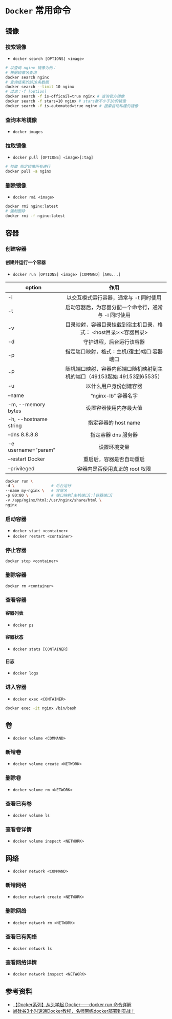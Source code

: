 # `Docker` 常用命令

## 镜像
### 搜索镜像
- `docker search [OPTIONS] <image>`
```sh
# 以查询 nginx 镜像为例：
# 根据镜像名查询
docker search nginx
# 查询结果的前10条数据
docker search --limit 10 nginx
# 过滤：-f [option]
docker search -f is-officail=true nginx # 查询官方镜像
docker search -f stars=10 nginx # stars数不小于10的镜像
docker search -f is-automated=true nginx # 搜索自动构建的镜像
```

### 查询本地镜像
- `docker images`

### 拉取镜像
- `docker pull [OPTIONS] <image>[:tag]`
```sh
# 拉取 指定镜像所有进行
docker pull -a nginx
```
### 删除镜像
- `docker rmi <image>`
```sh
docker rmi nginx:latest
# 强制删除
docker rmi -f nginx:latest
```

## 容器
### 创建容器
#### 创建并运行一个容器
- `docker run [OPTIONS] <image> [COMMAND] [ARG...]`

|         option        | 作用 |
|-----------------------|:---:|
|-i	                    |以交互模式运行容器，通常与 -t 同时使用|
|-t	                    |启动容器后，为容器分配一个命令行，通常与 -i 同时使用|
|-v	                    |目录映射，容器目录挂载到宿主机目录，格式： <host目录>:<容器目录>|
|-d	                    |守护进程，后台运行该容器|
|-p	                    |指定端口映射，格式：主机(宿主)端口:容器端口|
|-P	                    |随机端口映射，容器内部端口随机映射到主机的端口（49153起始 49153到65535）|
|-u	                    |以什么用户身份创建容器|
|–name                  |“nginx-lb”	容器名字|
|-m, --memory bytes	    |设置容器使用内存最大值|
|-h, --hostname string	|指定容器的 host name|
|–dns 8.8.8.8	        |指定容器 dns 服务器|
|-e username="param"	|设置环境变量|
|–restart Docker	    |重启后，容器是否自动重启|
|–privileged	        |容器内是否使用真正的 root 权限|

```sh
docker run \
-d \                # 后台运行
--name my-nginx \   # 容器名
-p 80:80 \          # 端口映射[主机端口]:[容器端口]
-v /app/nginx/html:/usr/nginx/share/html \
nginx
```

### 启动容器
- `docker start <container>`
- `docker restart <container>`

### 停止容器
`docker stop <container>`

### 删除容器
`docker rm <container>`

### 查看容器
#### 容器列表
- `docker ps`

#### 容器状态
- `docker stats [CONTAINER]`

#### 日志
- `docker logs`

### 进入容器
- `docker exec <CONTAINER>`
```sh
docker exec -it nginx /bin/bash
```

## 卷
- `docker volume <COMMAND>`

### 新增卷
- `docker volume create <NETWORK>`

### 删除卷
- `docker volume rm <NETWORK>`

### 查看已有卷
- `docker volume ls`

### 查看卷详情
- `docker volume inspect <NETWORK>`

## 网络
- `docker network <COMMAND>`

### 新增网络
- `docker network create <NETWORK>`

### 删除网络
- `docker network rm <NETWORK>`

### 查看已有网络
- `docker network ls`

### 查看网络详情
- `docker network inspect <NETWORK>`

## 参考资料
- [【Docker系列】从头学起 Docker——docker run 命令详解](https://blog.csdn.net/qq_45547688/article/details/125785419)
- [尚硅谷3小时速通Docker教程，名师带练docker部署到实战！](https://www.bilibili.com/video/BV1Zn4y1X7AZ?spm_id_from=333.788.videopod.episodes&vd_source=82c8936823dd2e33632d42e87e1732ba)
